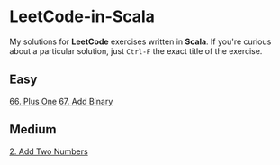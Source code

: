# LeetCode-in-Scala

My solutions for **LeetCode** exercises written in **Scala**.
If you're curious about a particular solution, just `Ctrl-F` the exact title of the exercise.

## Easy

[66. Plus One](src/AddOne/Solution.scala)
[67. Add Binary](/src/AddBinary/Solution.scala)

## Medium

[2. Add Two Numbers](src/AddLists/Solution.scala)
